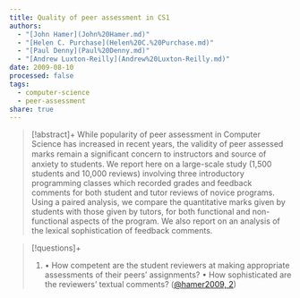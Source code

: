 ```yaml
---
title: Quality of peer assessment in CS1
authors:
  - "[John Hamer](John%20Hamer.md)"
  - "[Helen C. Purchase](Helen%20C.%20Purchase.md)"
  - "[Paul Denny](Paul%20Denny.md)"
  - "[Andrew Luxton-Reilly](Andrew%20Luxton-Reilly.md)"
date: 2009-08-10
processed: false
tags:
  - computer-science
  - peer-assessment
share: true
---
```


> [!abstract]+
> While popularity of peer assessment in Computer Science has increased in recent years, the validity of peer assessed marks remain a signiﬁcant concern to instructors and source of anxiety to students. We report here on a large-scale study (1,500 students and 10,000 reviews) involving three introductory programming classes which recorded grades and feedback comments for both student and tutor reviews of novice programs. Using a paired analysis, we compare the quantitative marks given by students with those given by tutors, for both functional and non-functional aspects of the program. We also report on an analysis of the lexical sophistication of feedback comments.

> [!questions]+ 
> 1. • How competent are the student reviewers at making appropriate assessments of their peers’ assignments? • How sophisticated are the reviewers’ textual comments? ([@hamer2009, 2](zotero://open-pdf/library/items/SQSY37FN?page=2&annotation=UKCCQ5FR))



